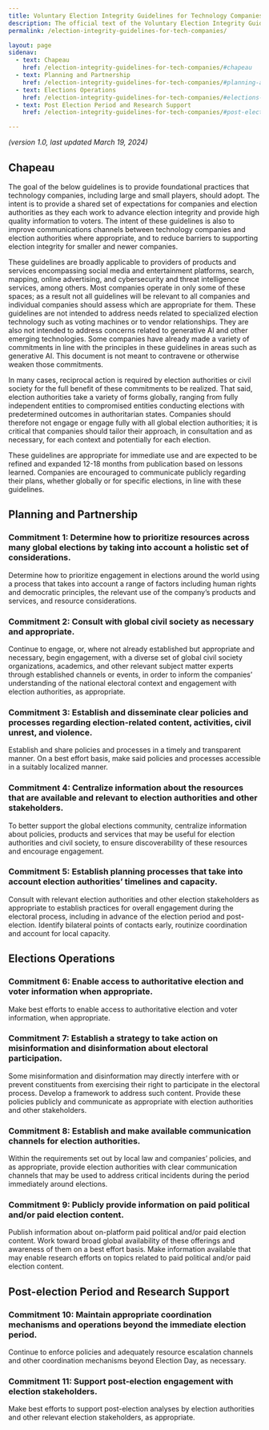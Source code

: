 ```yaml
---
title: Voluntary Election Integrity Guidelines for Technology Companies
description: The official text of the Voluntary Election Integrity Guidelines for Technology Companies
permalink: /election-integrity-guidelines-for-tech-companies/

layout: page
sidenav: 
  - text: Chapeau
    href: /election-integrity-guidelines-for-tech-companies/#chapeau
  - text: Planning and Partnership
    href: /election-integrity-guidelines-for-tech-companies/#planning-and-partnership
  - text: Elections Operations
    href: /election-integrity-guidelines-for-tech-companies/#elections-operations
  - text: Post Election Period and Research Support
    href: /election-integrity-guidelines-for-tech-companies/#post-election-period-and-research-support

---
```


<i>(version 1.0, last updated March 19, 2024)</i>

## Chapeau

The goal of the below guidelines is to provide foundational practices that technology companies, including large and small players, should adopt. The intent is to provide a shared set of expectations for companies and election authorities as they each work to advance election integrity and provide high quality information to voters. The intent of these guidelines is also to improve communications channels between technology companies and election authorities where appropriate, and to reduce barriers to supporting election integrity for smaller and newer companies. 

These guidelines are broadly applicable to providers of products and services encompassing social media and entertainment platforms, search, mapping, online advertising, and cybersecurity and threat intelligence services, among others. Most companies operate in only some of these spaces; as a result not all guidelines will be relevant to all companies and individual companies should assess which are appropriate for them. These guidelines are not intended to address needs related to specialized election technology such as voting machines or to vendor relationships. They are also not intended to address concerns related to generative AI and other emerging technologies. Some companies have already made a variety of commitments in line with the principles in these guidelines in areas such as generative AI. This document is not meant to contravene or otherwise weaken those commitments. 

In many cases, reciprocal action is required by election authorities or civil society for the full benefit of these commitments to be realized. That said, election authorities take a variety of forms globally, ranging from fully independent entities to compromised entities conducting elections with predetermined outcomes in authoritarian states.  Companies should therefore not engage or engage fully with all global election authorities; it is critical that companies should tailor their approach, in consultation and as necessary, for each context and potentially for each election. 

These guidelines are appropriate for immediate use and are expected to be refined and expanded 12-18 months from publication based on lessons learned. Companies are encouraged to communicate publicly regarding their plans, whether globally or for specific elections, in line with these guidelines. 
 
## Planning and Partnership

### Commitment 1: Determine how to prioritize resources across many global elections by taking into account a holistic set of considerations. 
Determine how to prioritize engagement in elections around the world using a process that takes into account a range of factors including human rights and democratic principles, the relevant use of the company’s products and services, and resource considerations. 

### Commitment 2: Consult with global civil society as necessary and appropriate.
Continue to engage, or, where not already established but appropriate and necessary, begin engagement, with a diverse set of global civil society organizations, academics, and other relevant subject matter experts through established channels or events, in order to inform the companies’ understanding of the national electoral context and engagement with election authorities, as appropriate. 

### Commitment 3: Establish and disseminate clear policies and processes regarding election-related content, activities, civil unrest, and violence.
Establish and share policies and processes in a timely and transparent manner. On a best effort basis, make said policies and processes accessible in a suitably localized manner. 

### Commitment 4: Centralize information about the resources that are available and relevant to election authorities and other stakeholders. 
To better support the global elections community, centralize information about policies, products and services that may be useful for election authorities and civil society, to ensure discoverability of these resources and encourage engagement. 

### Commitment 5: Establish planning processes that take into account election authorities’ timelines and capacity. 
Consult with relevant election authorities and other election stakeholders as appropriate to establish practices for overall engagement during the electoral process, including in advance of the election period and post-election. Identify bilateral points of contacts early, routinize coordination and account for local capacity.



## Elections Operations

### Commitment 6: Enable access to authoritative election and voter information when appropriate. 
Make best efforts to enable access to authoritative election and voter information, when appropriate. 

### Commitment 7: Establish a strategy to take action on misinformation and disinformation about electoral participation.
Some misinformation and disinformation may directly interfere with or prevent constituents from exercising their right to participate in the electoral process. Develop a framework to address such content. Provide these policies publicly and communicate as appropriate with election authorities and other stakeholders. 

### Commitment 8: Establish and make available communication channels for election authorities.
Within the requirements set out by local law and companies’ policies, and as appropriate, provide election authorities with clear communication channels that may be used to address critical incidents during the period immediately around elections. 

### Commitment 9: Publicly provide information on paid political and/or paid election content.
Publish information about on-platform paid political and/or paid election content. Work toward broad global availability of these offerings and awareness of them on a best effort basis. Make information available that may enable research efforts on topics related to paid political and/or paid election content.



## Post-election Period and Research Support

### Commitment 10: Maintain appropriate coordination mechanisms and operations beyond the immediate election period.
Continue to enforce policies and adequately resource escalation channels and other coordination mechanisms beyond Election Day, as necessary.

### Commitment 11: Support post-election engagement with election stakeholders.
Make best efforts to support post-election analyses by election authorities and other relevant election stakeholders, as appropriate. 

